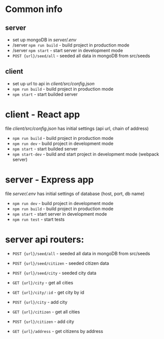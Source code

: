 # Common info
## server
* set up mongoDB in *server/.env*
* /server `npm run build` - build project in production mode
* /server `npm start` - start server in development mode
* `POST {url}/seed/all` - seeded all data in mongoDB from src/seeds

## client
* set up url to api in *client/src/config.json*
* `npm run build` - build project in production mode
* `npm start` - start builded server

# client - React app
file *client/src/config.json* has initial settings (api url, chain of address)
* `npm run build` - build project in production mode
* `npm run dev` - build project in development mode
* `npm start` - start builded server
* `npm start-dev` - build and start project in development mode (webpack server)

# server - Express app
file *server/.env* has initial settings of database (host, port, db name)
* `npm run dev` - build project in development mode
* `npm run build` - build project in production mode
* `npm start` - start server in development mode
* `npm run test` - start tests

# server api routers:
* `POST {url}/seed/all` - seeded all data in mongoDB from src/seeds
* `POST {url}/seed/citizen` - seeded citizen data
* `POST {url}/seed/city` - seeded city data

* `GET {url}/city` - get all cities
* `GET {url}/city/:id` - get city by id
* `POST {url}/city` - add city

* `GET {url}/citizen` - get all cities
* `POST {url}/citizen` - add city

* `GET {url}/address` - get citizens by address
